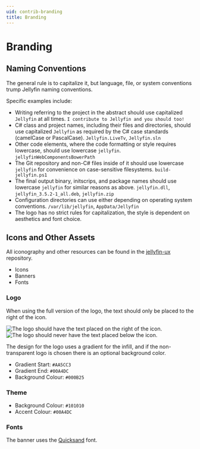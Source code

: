 ```yaml
---
uid: contrib-branding
title: Branding
---
```


# Branding

## Naming Conventions

The general rule is to capitalize it, but language, file, or system conventions trump Jellyfin naming conventions.

Specific examples include:

* Writing referring to the project in the abstract should use capitalized `Jellyfin` at all times. `I contribute to Jellyfin and you should too!`
* C# class and project names, including their files and directories, should use capitalized `Jellyfin` as required by the C# case standards (camelCase or PascalCase). `Jellyfin.LiveTv`, `Jellyfin.sln`
* Other code elements, where the code formatting or style requires lowercase, should use lowercase `jellyfin`. `jellyfinWebComponentsBowerPath`
* The Git repository and non-C# files inside of it should use lowercase `jellyfin` for convenience on case-sensitive filesystems. `build-jellyfin.ps1`
* The final output binary, initscrips, and package names should use lowercase `jellyfin` for similar reasons as above. `jellyfin.dll`, `jellyfin_3.5.2-1_all.deb`, `jellyfin.zip`
* Configuration directories can use either depending on operating system conventions. `/var/lib/jellyfin`, `AppData/Jellyfin`
* The logo has no strict rules for capitalization, the style is dependent on aesthetics and font choice.

## Icons and Other Assets

All iconography and other resources can be found in the [jellyfin-ux](https://github.com/jellyfin/jellyfin-ux) repository.

* Icons
* Banners
* Fonts

### Logo

When using the full version of the logo, the text should only be placed to the right of the icon.

![The logo should have the text placed on the right of the icon.](~/images/branding-logo-yes-side.png) ![The logo should never have the text placed below the icon.](~/images/branding-logo-no-below.png)

The design for the logo uses a gradient for the infill, and if the non-transparent logo is chosen there is an optional background color.

* Gradient Start: `#AA5CC3`
* Gradient End: `#00A4DC`
* Background Colour: `#000B25`

### Theme

* Background Colour: `#101010`
* Accent Colour: `#00A4DC`

### Fonts

The banner uses the [Quicksand](https://fonts.google.com/specimen/Quicksand) font.

